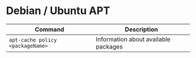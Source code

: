 # Debian / Ubuntu APT

Command | Description
--- | ---
`apt-cache policy <packageName>` | Information about available packages
